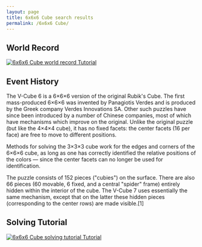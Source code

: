 ```yaml
---
layout: page
title: 6x6x6 Cube search results
permalink: /6x6x6 Cube/
---
```

## World Record
[![6x6x6 Cube world record Tutorial](https://img.youtube.com/vi/VwS-9GWJ_w8&t=0s/0.jpg)](https://www.youtube.com/watch?v=VwS-9GWJ_w8&t=0s)

## Event History
The V-Cube 6 is a 6×6×6 version of the original Rubik's Cube. The first mass-produced 6×6×6 was invented by Panagiotis Verdes and is produced by the Greek company Verdes Innovations SA. Other such puzzles have since been introduced by a number of Chinese companies, most of which have mechanisms which improve on the original. Unlike the original puzzle (but like the 4×4×4 cube), it has no fixed facets: the center facets (16 per face) are free to move to different positions. 

Methods for solving the 3×3×3 cube work for the edges and corners of the 6×6×6 cube, as long as one has correctly identified the relative positions of the colors — since the center facets can no longer be used for identification.

The puzzle consists of 152 pieces ("cubies") on the surface. There are also 66 pieces (60 movable, 6 fixed, and a central "spider" frame) entirely hidden within the interior of the cube. The V-Cube 7 uses essentially the same mechanism, except that on the latter these hidden pieces (corresponding to the center rows) are made visible.[1]


## Solving Tutorial
[![6x6x6 Cube solving tutorial Tutorial](https://img.youtube.com/vi/SkZ9UadAOvQ/0.jpg)](https://www.youtube.com/watch?v=SkZ9UadAOvQ)

